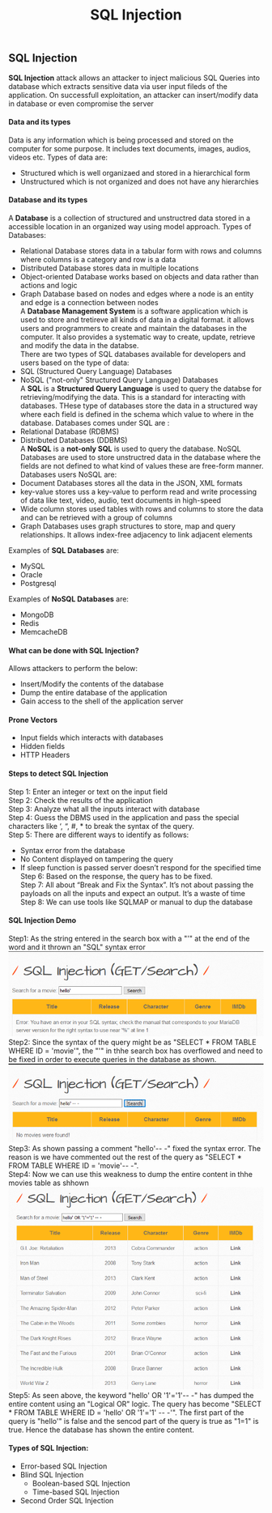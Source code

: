 ﻿---
layout: post
title: SQL Injection
description: >

tags: [webapp]
---

## SQL Injection

**SQL Injection** attack allows an attacker to inject malicious SQL Queries into database which extracts sensitive data via user input fileds of the application. On successfull exploitation, an attacker can insert/modify data in database or even compromise the server
#### Data and its types
Data is any information which is being processed and stored on the computer for some purpose. It includes text documents, images, audios, videos etc.
Types of data are:
 - Structured which is well organizaed and stored in a hierarchical form
 - Unstructured which is not organized and does not have any hierarchies  
#### Database and its types
A **Database** is a collection of structured and unstructred data stored in a accessible location in an organized way using model approach.
Types of Databases:
 - Relational Database stores data in a tabular form with rows and columns where columns is a category and row is a data
 - Distributed Database stores data in multiple locations
 - Object-oriented Database works based on objects and data rather than actions and logic
 - Graph Database based on nodes and edges where a node is an entity and edge is a connection between nodes  
A **Database Management System** is a software application which is used to store and tretireve all kinds of data in a digital format. it allows users and programmers to create and maintain the databases in the computer. It also provides a systematic way to create, update, retrieve and modify the data in the databse.  
There are two types of SQL databases available for developers and users based on the type of data:
 - SQL (Structured Query Language) Databases
 - NoSQL ("not-only" Structured Query Language) Databases  
A __SQL__ is a **Structured Query Language** is used to query the databse for retrieving/modifying the data. This is a standard for interacting with databases. THese type of databases store the data in a structured way where each field is defined in the schema which value to where in the database.
Databases comes under SQL are :
 - Relational Database (RDBMS)
 - Distributed Databases (DDBMS)  
A __NoSQL__ is a **not-only SQL** is used to query the database. NoSQL Databases are used to store unstructred data in the database where the fields are not defined to what kind of values these are free-form manner. 
Databases users NoSQL are:
 - Document Databases stores all the data in the JSON, XML formats
 - key-value stores uss a key-value to perform read and write processing of data like text, video, audio, text documents in high-speed
 - Wide column stores used tables with rows and columns to store the data and can be retrieved with a group of columns
 - Graph Databases uses graph structures to store, map and query relationships. It allows index-free adjacency to link adjacent elements 
 
 
Examples of **SQL Databases** are:  
  - MySQL
  - Oracle
  - Postgresql
 
 
Examples of **NoSQL Databases** are:
  - MongoDB
  - Redis
  - MemcacheDB


#### What can be done with SQL Injection?
Allows attackers to perform the below:  
 - Insert/Modify the contents of the database  
 - Dump the entire database of the application  
 - Gain access to the shell of the application server  
#### Prone Vectors  
 - Input fields which interacts with databases  
 - Hidden fields  
 - HTTP Headers
#### Steps to detect SQL Injection
  Step 1: Enter an integer or text on the input field  
  Step 2: Check the results of the application  
  Step 3: Analyze what all the inputs interact with database  
  Step 4: Guess the DBMS used in the application and pass the special characters like ‘, “, #, * to break the syntax of the query.  
  Step 5: There are different ways to identify as follows:  
  - Syntax error from the database  
  - No Content displayed on tampering the query  
  - If sleep function is passed server doesn’t respond for the specified time
  Step 6: Based on the response, the query has to be fixed.  
  Step 7: All about “Break and Fix the Syntax”. It’s not about passing the payloads on all the inputs and expect an output. It’s  a waste of time  
  Step 8: We can use tools like SQLMAP or manual to dup the database
#### SQL Injection Demo
  Step1: As the string entered in the search box with a "'" at the end of the word and it thrown an "SQL" syntax error  
  ![](https://raw.githubusercontent.com/n0tak1dd1y/n0tak1dd1y.github.io/master/assets/webapp/sqli/1.PNG)
  Step2: Since the syntax of the query might be as "SELECT * FROM TABLE WHERE ID = 'movie'", the "'" in thhe search box has overflowed and need to be fixed in order to execute queries in the database as shown.  
  ![](https://raw.githubusercontent.com/n0tak1dd1y/n0tak1dd1y.github.io/master/assets/webapp/sqli/2.PNG)
  Step3: As shown passing a comment "hello'-- -" fixed the syntax error. The reason is we have commented out the rest of the query as "SELECT * FROM TABLE WHERE ID = 'movie'-- -".  
  Step4: Now we can use this weakness to dump the entire content in thhe movies table as shhown  
  ![](https://raw.githubusercontent.com/n0tak1dd1y/n0tak1dd1y.github.io/master/assets/webapp/sqli/3.PNG)
  Step5: As seen above, the keyword "hello' OR '1'='1'-- -" has dumped the entire content using an "Logical OR" logic. The query has become "SELECT * FROM TABLE WHERE ID = 'hello' OR '1'='1' -- -'". The first part of the query is "hello'" is false and the sencod part of the query is true as "1=1" is true. Hence the database has shown the entire content.
#### Types of SQL Injection:
 - Error-based SQL Injection  
 - Blind SQL Injection  
   - Boolean-based SQL Injection  
   - Time-based SQL Injection  
 - Second Order SQL Injection
